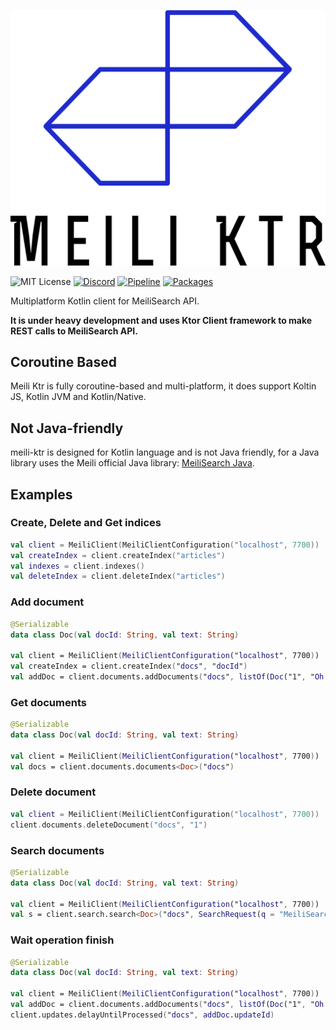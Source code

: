 ![Logo](logo.png)

![MIT License](https://img.shields.io/badge/License-MIT-green)
[![Discord](https://img.shields.io/discord/291407467286364164.svg)](https://discord.gg/3cQWmtj)
[![Pipeline](https://img.shields.io/gitlab/pipeline-status/Kores/meili-ktr)](https://gitlab.com/Kores/meili-ktr/-/pipelines)
[![Packages](https://img.shields.io/gitlab/v/release/Kores/meili-ktr)](https://gitlab.com/Kores/meili-ktr/-/packages)


Multiplatform Kotlin client for MeiliSearch API.

**It is under heavy development and uses Ktor Client framework to make REST calls to MeiliSearch API.** 

## Coroutine Based

Meili Ktr is fully coroutine-based and multi-platform, it does support Koltin JS, Kotlin JVM and Kotlin/Native.

## Not Java-friendly

meili-ktr is designed for Kotlin language and is not Java friendly, for a Java library uses the Meili official Java library:
[MeiliSearch Java](https://github.com/meilisearch/meilisearch-java).

## Examples

### Create, Delete and Get indices

```kotlin
val client = MeiliClient(MeiliClientConfiguration("localhost", 7700))
val createIndex = client.createIndex("articles")
val indexes = client.indexes()
val deleteIndex = client.deleteIndex("articles")
```

### Add document

```kotlin
@Serializable
data class Doc(val docId: String, val text: String)

val client = MeiliClient(MeiliClientConfiguration("localhost", 7700))
val createIndex = client.createIndex("docs", "docId")
val addDoc = client.documents.addDocuments("docs", listOf(Doc("1", "Oh my MeiliSearch")))
```

### Get documents

```kotlin
@Serializable
data class Doc(val docId: String, val text: String)

val client = MeiliClient(MeiliClientConfiguration("localhost", 7700))
val docs = client.documents.documents<Doc>("docs")
```

### Delete document

```kotlin
val client = MeiliClient(MeiliClientConfiguration("localhost", 7700))
client.documents.deleteDocument("docs", "1")
```

### Search documents

```kotlin
@Serializable
data class Doc(val docId: String, val text: String)

val client = MeiliClient(MeiliClientConfiguration("localhost", 7700))
val s = client.search.search<Doc>("docs", SearchRequest(q = "MeiliSearch"))
```

### Wait operation finish

```kotlin
@Serializable
data class Doc(val docId: String, val text: String)

val client = MeiliClient(MeiliClientConfiguration("localhost", 7700))
val addDoc = client.documents.addDocuments("docs", listOf(Doc("1", "Oh my MeiliSearch")))
client.updates.delayUntilProcessed("docs", addDoc.updateId)
```